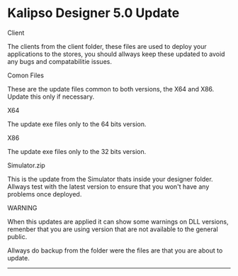 # Kalipso Designer 5.0 Update

Client

The clients from the client folder, these files are used to deploy your applications to the stores, you should allways keep these updated to avoid any bugs and compatabilitie issues.

Comon Files

These are the update files common to both versions, the X64 and X86. Update this only if necessary.

X64

The update exe files only to the 64 bits version.

X86

The update exe files only to the 32 bits version.

Simulator.zip

This is the update from the Simulator thats inside your designer folder. Allways test with the latest version to ensure that you won't have any problems once deployed.

WARNING

When this updates are applied it can show some warnings on DLL versions, remenber that you are using version that are not available to the general public.

Allways do backup from the folder were the files are that you are about to update.

**************************************************************************




